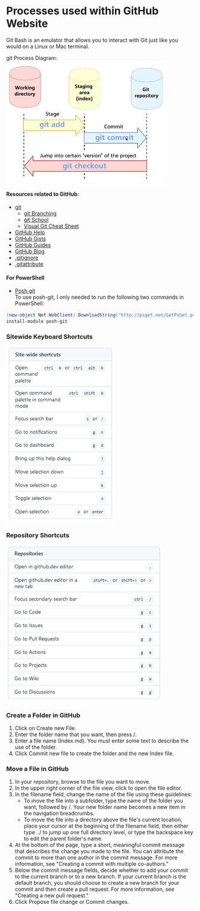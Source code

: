 # Processes used within GitHub Website

Git Bash is an emulator that allows you to interact with Git just like you would on a Linux or Mac terminal. 

git Process Diagram: ![git Process Diagram](https://github.com/MrMikey59/00---Projects/blob/master/00Pictures/git%20Block%20Diagram.png)  

#### Resources related to GitHub:

* [git](https://gitforwindows.org)
    * [git Branching](https://learngitbranching.js.org)
    * [git School](http://git-school.github.io/visualizing-git)
    * [Visual Git Cheat Sheet](http://ndpsoftware.com/git-cheatsheet.html)  
* [GitHub Help](https://help.github.com)
* [GitHub Gists](https://gist.github.com/)  
* [GitHub Guides](https://guides.github.com)
* [GitHub Blog](https://blog.github.com/)
* [.gitignore](https://git-scm.com/docs/gitignore)
* [.gitattribute](https://git-scm.com/docs/gitattributes )

#### For PowerShell

* [Posh git](https://github.com/dahlbyk/posh-git)  
To use posh-git, I only needed to run the following two commands in PowerShell:
```powershell
(new-object Net.WebClient).DownloadString("http://psget.net/GetPsGet.ps1") | iex
install-module posh-git
```

### Sitewide Keyboard Shortcuts
![Sitewide Shortcuts](https://github.com/MrMikey59/00---Projects/blob/master/00Pictures/GitHub%20Sitewide%20Shortcuts.png)

### Repository Shortcuts
![Repository Shortcuts](https://github.com/MrMikey59/00---Projects/blob/master/00Pictures/GitHub%20Repository%20Shortcuts.png)

### Create a Folder in GitHub
1. Click on Create new File.
2. Enter the folder name that you want, then press /.
3. Enter a file name (Index.md). You must enter some text to describe the use of the folder.
4. Click Commit new file to create the folder and the new Index file.

### Move a File in GitHub
1. In your repository, browse to the file you want to move. 
2. In the upper right corner of the file view, click to open the file editor.
3. In the filename field, change the name of the file using these guidelines:
    -	To move the file into a subfolder, type the name of the folder you want, followed by /. Your new folder name becomes a new item in the navigation breadcrumbs.
    -	To move the file into a directory above the file's current location, place your cursor at the beginning of the filename field, then either type ../ to jump up one full directory level, or type the backspace key to edit the parent folder's name.
4. At the bottom of the page, type a short, meaningful commit message that describes the change you made to the file. You can attribute the commit to more than one author in the commit message. For more information, see "Creating a commit with multiple co-authors."
5. Below the commit message fields, decide whether to add your commit to the current branch or to a new branch. If your current branch is the default branch, you should choose to create a new branch for your commit and then create a pull request. For more information, see "Creating a new pull request."
6. Click Propose file change or Commit changes.


